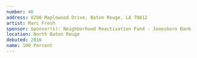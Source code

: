 ```yaml
---
number: 46
address: 8200 Maplewood Drive, Baton Rouge, LA 70812
artist: Marc Fresh
sponsor: Sponsor(s): Neighborhood Reactivation Fund - Jonesboro Bank
location: North Baton Rouge
debuted: 2016
name: 100 Percent
---
```

